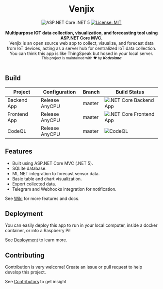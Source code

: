 <h1 align="center">Venjix</h1>

<div align="center">
  <img src="https://img.shields.io/badge/ASP.NET%20Core-.NET%205-green.svg"
    alt="ASP.NET Core .NET 5" />   
  <a href="https://opensource.org/licenses/MIT">
     <img src="https://img.shields.io/badge/License-MIT-green.svg" alt="License: MIT" />
  </a> 
</div>
<br />
<div align="center">
  <strong>Multipurpose IOT data collection, visualization, and forecasting tool using ASP.NET Core MVC.</strong>
</div>
<div align="center">
Venjix is an open source web app to collect, visualize, and forecast data from 
IoT devices, acting as a server hub for centralized IoT data collection.
You can think this app is like ThingSpeak but hosed in your local server.
</div>

<div align="center">
  <sub>This project is maintained with ❤︎ by <i><strong>Kodesiana</strong></i>
</div>

<br />

## Build

Project      | Configuration  | Branch | Build Status
-------------|----------------|--------|--------------
Backend App  | Release AnyCPU | master | ![.NET Core Backend App](https://github.com/fahminlb33/Venjix/workflows/.NET%20Core%20Backend%20App/badge.svg)
Frontend App | Release AnyCPU | master | ![.NET Core Frontend App](https://github.com/fahminlb33/Venjix/workflows/.NET%20Core%20Frontend%20App/badge.svg)
CodeQL       | Release AnyCPU | master | ![CodeQL](https://github.com/fahminlb33/Venjix/workflows/CodeQL/badge.svg)

## Features

* Built using ASP.NET Core MVC (.NET 5).
* SQLite database.
* ML.NET integration to forecast sensor data.
* Basic table and chart visualization.
* Export collected data.
* Telegram and Webhooks integration for notification.

See [Wiki](https://github.com/fahminlb33/Venjix/wiki) for more features and docs.

## Deployment

You can easily deploy this app to run in your local computer,
inside a docker container, or into a Raspberry Pi!

See [Deployment](https://github.com/fahminlb33/Venjix/wiki/Deployment) to learn more.

## Contributing

Contribution is very welcome! Create an issue or pull request to help develop
this project.

See [Contributors](https://github.com/fahminlb33/Venjix/graphs/contributors) to get insight
